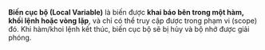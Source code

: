**Biến cục bộ (Local Variable)** là biến được **khai báo bên trong một hàm, khối lệnh hoặc vòng lặp**, và chỉ có thể truy cập được trong phạm vi (scope) đó. Khi hàm/khoi lệnh kết thúc, biến cục bộ sẽ bị hủy và bộ nhớ được giải phóng.
